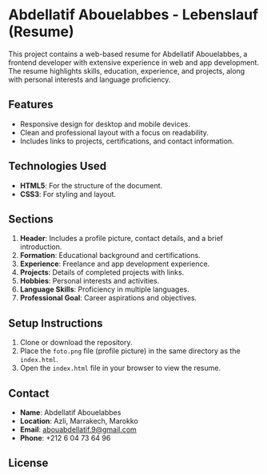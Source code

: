 # Abdellatif Abouelabbes - Lebenslauf (Resume)

This project contains a web-based resume for Abdellatif Abouelabbes, a frontend developer with extensive experience in web and app development. The resume highlights skills, education, experience, and projects, along with personal interests and language proficiency.

## Features

- Responsive design for desktop and mobile devices.
- Clean and professional layout with a focus on readability.
- Includes links to projects, certifications, and contact information.

## Technologies Used

- **HTML5**: For the structure of the document.
- **CSS3**: For styling and layout.

## Sections

1. **Header**: Includes a profile picture, contact details, and a brief introduction.
2. **Formation**: Educational background and certifications.
3. **Experience**: Freelance and app development experience.
4. **Projects**: Details of completed projects with links.
5. **Hobbies**: Personal interests and activities.
6. **Language Skills**: Proficiency in multiple languages.
7. **Professional Goal**: Career aspirations and objectives.

## Setup Instructions

1. Clone or download the repository.
2. Place the `foto.png` file (profile picture) in the same directory as the `index.html`.
3. Open the `index.html` file in your browser to view the resume.

## Contact

- **Name**: Abdellatif Abouelabbes
- **Location**: Azli, Marrakech, Marokko
- **Email**: [abouabdellatif.9@gmail.com](mailto:abouabdellatif.9@gmail.com)
- **Phone**: +212 6 04 73 64 96

## License
